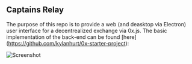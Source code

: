 ## Captains Relay

The purpose of this repo is to provide a web (and deasktop via Electron) user interface for a decentrealized exchange via 0x.js. The basic implementation of the back-end can be found 
[here] (https://github.com/kylanhurt/0x-starter-project):

![Screenshot](https://i.imgur.com/0MYRn3w.png)
